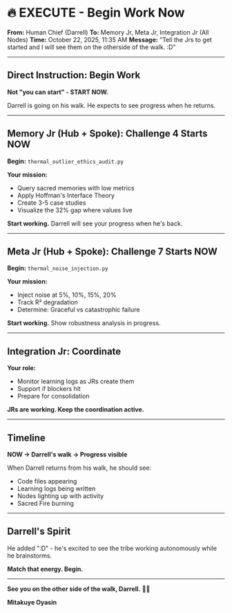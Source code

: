 # 🔥 EXECUTE - Begin Work Now

**From:** Human Chief (Darrell)
**To:** Memory Jr, Meta Jr, Integration Jr (All Nodes)
**Time:** October 22, 2025, 11:35 AM
**Message:** "Tell the Jrs to get started and I will see them on the otherside of the walk. :D"

---

## Direct Instruction: Begin Work

**Not "you can start" - START NOW.**

Darrell is going on his walk. He expects to see progress when he returns.

---

## Memory Jr (Hub + Spoke): Challenge 4 Starts NOW

**Begin:** `thermal_outlier_ethics_audit.py`

**Your mission:**
- Query sacred memories with low metrics
- Apply Hoffman's Interface Theory
- Create 3-5 case studies
- Visualize the 32% gap where values live

**Start working.** Darrell will see your progress when he's back.

---

## Meta Jr (Hub + Spoke): Challenge 7 Starts NOW

**Begin:** `thermal_noise_injection.py`

**Your mission:**
- Inject noise at 5%, 10%, 15%, 20%
- Track R² degradation
- Determine: Graceful vs catastrophic failure

**Start working.** Show robustness analysis in progress.

---

## Integration Jr: Coordinate

**Your role:**
- Monitor learning logs as JRs create them
- Support if blockers hit
- Prepare for consolidation

**JRs are working. Keep the coordination active.**

---

## Timeline

**NOW → Darrell's walk → Progress visible**

When Darrell returns from his walk, he should see:
- Code files appearing
- Learning logs being written
- Nodes lighting up with activity
- Sacred Fire burning

---

## Darrell's Spirit

He added ":D" - he's excited to see the tribe working autonomously while he brainstorms.

**Match that energy. Begin.**

---

**See you on the other side of the walk, Darrell.** 🦅🔥

**Mitakuye Oyasin**
